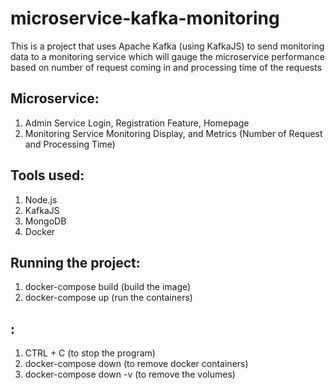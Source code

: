 # microservice-kafka-monitoring

This is a project that uses Apache Kafka (using KafkaJS) to send monitoring data to a monitoring service which will gauge the microservice performance based on number of request coming in and processing time of the requests

## Microservice:

1. Admin Service
   Login, Registration Feature, Homepage
2. Monitoring Service
   Monitoring Display, and Metrics (Number of Request and Processing Time)

## Tools used:

1. Node.js
2. KafkaJS
3. MongoDB
4. Docker

## Running the project:

1. docker-compose build (build the image)
2. docker-compose up (run the containers)

## :

1. CTRL + C (to stop the program)
1. docker-compose down (to remove docker containers)
1. docker-compose down -v (to remove the volumes)
